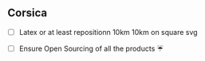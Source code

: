



## Corsica

- [ ]  Latex or at least repositionn 10km 10km on square svg


- [ ] Ensure Open Sourcing of all the products ☔️